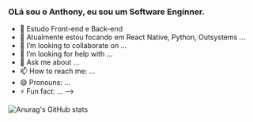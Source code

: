 ### OLá sou o Anthony, eu sou um Software Enginner.

- 🔭  Estudo Front-end e Back-end
- 🌱  Atualmente estou focando em React Native, Python, Outsystems ...
- 👯 I’m looking to collaborate on ...
- 🤔 I’m looking for help with ...
- 💬 Ask me about ...
- 📫 How to reach me: ...
- 😄 Pronouns: ...
- ⚡ Fun fact: ...
-->


![Anurag's GitHub stats](https://github-readme-stats.vercel.app/api?username=anthonymendess&show_icons=true&bg_color=00000000)
